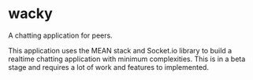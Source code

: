 # wacky
A chatting application for peers.


This application uses the MEAN stack and Socket.io library to build a realtime chatting application with minimum complexities. This is in a beta stage and requires a lot of work and features to implemented.
